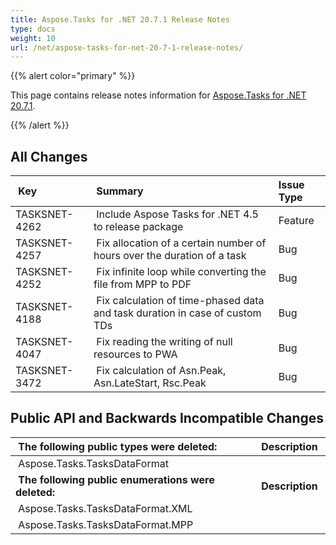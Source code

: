 ```yaml
---
title: Aspose.Tasks for .NET 20.7.1 Release Notes
type: docs
weight: 10
url: /net/aspose-tasks-for-net-20-7-1-release-notes/
---
```


{{% alert color="primary" %}} 

This page contains release notes information for [Aspose.Tasks for .NET 20.7.1](https://downloads.aspose.com/tasks/net/new-releases/-aspose.tasks-for-.net-20.7.1/).

{{% /alert %}} 
## **All Changes**

| **Key** | **Summary** |**Issue Type**|
| :- | :- | :- |
|TASKSNET-4262 | Include Aspose Tasks for .NET 4.5 to release package |Feature|
|TASKSNET-4257 | Fix allocation of a certain number of hours over the duration of a task |Bug |
|TASKSNET-4252 | Fix infinite loop while converting the file from MPP to PDF |Bug |
|TASKSNET-4188 | Fix calculation of time-phased data and task duration in case of custom TDs |Bug |
|TASKSNET-4047 | Fix reading the writing of null resources to PWA |Bug |
|TASKSNET-3472 | Fix calculation of Asn.Peak, Asn.LateStart, Rsc.Peak |Bug |

## **Public API and Backwards Incompatible Changes**

| **The following public types were deleted:** | **Description** |
| :- | :- |
| Aspose.Tasks.TasksDataFormat |  |
| **The following public enumerations were deleted:** | **Description** |
| Aspose.Tasks.TasksDataFormat.XML |  |
| Aspose.Tasks.TasksDataFormat.MPP | |

